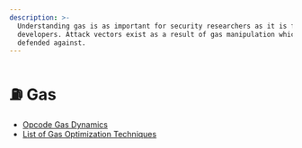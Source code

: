 ```yaml
---
description: >-
  Understanding gas is as important for security researchers as it is for web3
  developers. Attack vectors exist as a result of gas manipulation which must be
  defended against.
---
```


# ⛽ Gas

* [Opcode Gas Dynamics](https://github.com/wolflo/evm-opcodes/blob/main/gas.md)
* [List of Gas Optimization Techniques ](https://hackmd.io/@DlM5Hmp7QSqUc7nKqKbkkw/H1QG4wbVq)
